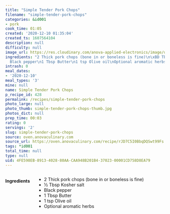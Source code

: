 ```yaml
---
title: "Simple Tender Pork Chops"
filename: "simple-tender-pork-chops"
categories: &id001
- pork
cook_time: 01:05
created: '2020-12-10 01:35:04'
created_ts: 1607564104
description: null
difficulty: null
image_url: https://res.cloudinary.com/anova-applied-electronics/image/upload/w_517,h_327,c_fit,f_auto,q_auto,dpr_2.0,/v1598878747/mobileProduction/zdyrgxjkn6qvkqus1v3m.jpg
ingredients: "2 Thick pork chops (bone in or boneless is fine)\n\xBD Tbsp Kosher salt\n\
  Black pepper\n1 Tbsp Butter\n1 tsp Olive oil\nOptional aromatic herbs"
intrash: 0
meal_dates:
- '2020-12-10'
meal_types: '3'
mine: null
name: Simple Tender Pork Chops
p_recipe_id: 428
permalink: /recipes/simple-tender-pork-chops
photo_large: null
photo_thumb: simple-tender-pork-chops-thumb.jpg
photos_dict: null
prep_time: 00:03
rating: 0
servings: '2'
slug: simple-tender-pork-chops
source: oven.anovaculinary.com
source_url: https://oven.anovaculinary.com/recipe/rJD7C5I0BbqDQSwt99Fs
tags: *id001
total_time: null
type: null
uid: 4FE598EB-8913-4028-80AA-CAA948B201B4-37023-00001CD758D8EA79
---
```

<div class="large-8 medium-7 columns" id="writeup">	</div><!-- #writeup -->
</div><!-- #row-one -->
<div class="row" id="row-two">	<div class="medium-4 small-5 columns" id="ingredients"><h4>Ingredients</h4><div class="box box-ingredients content"><ul>
<li>2 Thick pork chops (bone in or boneless is fine)</li>
<li>½ Tbsp Kosher salt</li>
<li>Black pepper</li>
<li>1 Tbsp Butter</li>
<li>1 tsp Olive oil</li>
<li>Optional aromatic herbs</li>
</ul>
</div>	</div>	<div class="medium-6 small-7 columns" id="directions">	</div>